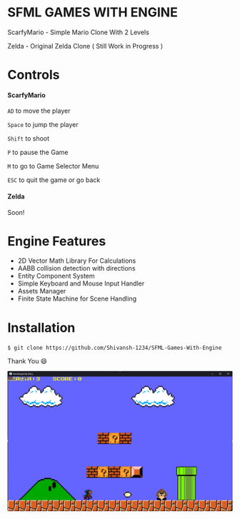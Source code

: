 # SFML GAMES WITH ENGINE

ScarfyMario - Simple Mario Clone With 2 Levels

Zelda - Original Zelda Clone ( Still Work in Progress )

# Controls

#### ScarfyMario

`AD` to move the player

`Space` to jump the player

`Shift` to shoot

`P` to pause the Game

`M` to go to Game Selector Menu

`ESC` to quit the game or go back

#### Zelda

Soon!

# Engine Features

* 2D Vector Math Library For Calculations
* AABB collision detection with directions
* Entity Component System
* Simple Keyboard and Mouse Input Handler
* Assets Manager
* Finite State Machine for Scene Handling

# Installation

`$ git clone https://github.com/Shivansh-1234/SFML-Games-With-Engine `

Thank You 😄

![ScarfyMario](https://github.com/Shivansh-1234/SFML-Games-With-Engine/blob/master/img/img.PNG)

